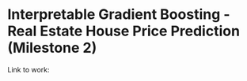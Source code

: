 # Interpretable Gradient Boosting - Real Estate House Price Prediction (Milestone 2)

Link to work: 
